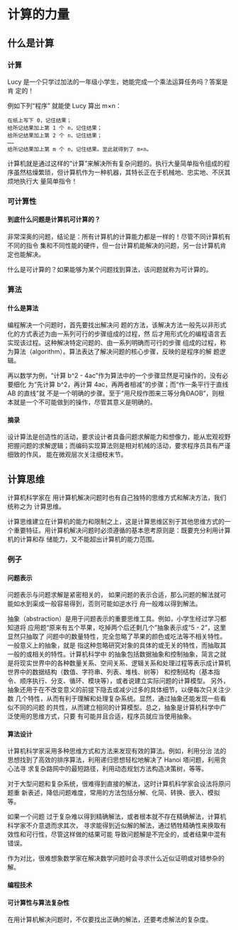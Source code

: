# 计算的力量

## 什么是计算

### 计算

Lucy 是一个只学过加法的一年级小学生，她能完成一个乘法运算任务吗？答案是肯 定的！

例如下列“程序” 就能使 Lucy 算出 m×n：

```
在纸上写下 0，记住结果； 
给所记结果加上第 1 个 n，记住结果； 
给所记结果加上第 2 个 n，记住结果；
……
给所记结果加上第 m 个 n，记住结果。至此就得到了 m×n。
```

计算机就是通过这样的“计算”来解决所有复杂问题的。执行大量简单指令组成的程序虽然枯燥繁琐，但计算机作为一种机器，其特长正在于机械地、忠实地、不厌其烦地执行大 量简单指令！

### 可计算性

#### 到底什么问题是计算机可计算的？

非常深奥的问题，结论是：所有计算机的计算能力都是一样的！尽管不同计算机有不同的指令 集和不同性能的硬件，但一台计算机能解决的问题，另一台计算机肯定也能解决。

什么是可计算的？如果能够为某个问题找到算法，该问题就称为可计算的。

### 算法

#### 什么是算法

编程解决一个问题时，首先要找出解决问 题的方法，该解决方法一般先以非形式化的方式表述为由一系列可行的步骤组成的过程，然 后才用形式化的编程语言去实现该过程。这种解决特定问题的、由一系列明确而可行的步骤 组成的过程，称为算法（algorithm）。算法表达了解决问题的核心步骤，反映的是程序的解 题逻辑。

再以数学为例，“计算 b^2 - 4ac”作为算法中的一个步骤显然是可操作的，没有必要细化 为“先计算 b^2，再计算 4ac，再两者相减”的步骤；而“作一条平行于直线 AB 的直线”就 不是一个明确的步骤。至于“用尺规作图来三等分角ÐAOB”，则根本就是一个不可能做到的操作，尽管其意义是明确的。

#### 摘录

设计算法是创造性的活动，要求设计者具备问题求解能力和想像力，能从宏观视野把握问题的求解逻辑；而编码实现算法则是相对机械的活动，要求程序员具有严谨细致的作风， 能在微观层次关注细枝末节。

## 计算思维

计算机科学家在 用计算机解决问题时也有自己独特的思维方式和解决方法，我们统称之为 计算思维。

计算思维建立在计算机的能力和限制之上，这是计算思维区别于其他思维方式的一个重要特征。用计算机解决问题时必须遵循的基本思考原则是：既要充分利用计算机的计算和存 储能力，又不能超出计算机的能力范围。

### 例子

#### 问题表示

问题表示与问题求解是紧密相关的， 如果问题的表示合适，那么问题的解法就可能如水到渠成一般容易得到，否则可能如逆水行 舟一般难以得到解法。

抽象（abstraction）是用于问题表示的重要思维工具。例如，小学生经过学习都知道将 应用题“原来有五个苹果，吃掉两个后还剩几个”抽象表示成“5 - 2”，这里显然只抽取了 问题中的数量特性，完全忽略了苹果的颜色或吃法等不相关特性。一般意义上的抽象，就是 指这种忽略研究对象的具体的或无关的特性，而抽取其一般的或相关的特性。计算机科学中 的抽象包括数据抽象和控制抽象，简言之就是将现实世界中的各种数量关系、空间关系、逻辑关系和处理过程等表示成计算机世界中的数据结构（数值、字符串、列表、堆栈、树等） 和控制结构（基本指令、顺序执行、分支、循环、模块等），或者说建立实际问题的计算模型。 另外，抽象还用于在不改变意义的前提下隐去或减少过多的具体细节，以便每次只关注少数 几个特性，从而有利于理解和处理复杂系统。显然，通过抽象还能发现一些看似不同的问题 的共性，从而建立相同的计算模型。总之，抽象是计算机科学中广泛使用的思维方式，只要 有可能并且合适，程序员就应当使用抽象。

#### 算法设计

计算机科学家采用多种思维方式和方法来发现有效的算法。例如，利用分治 法的思想找到了高效的排序算法，利用递归思想轻松地解决了 Hanoi 塔问题，利用贪心法寻 求复杂路网中的最短路径，利用动态规划方法构造决策树，等等。

对于大型问题和复杂系统，很难得到直接的解法，这时计算机科学家会设法将原问题重 新表述，降低问题难度，常用的方法包括分解、化简、转换、嵌入、模拟等。

如果一个问题 过于复杂难以得到精确解法，或者根本就不存在精确解法，计算机科学家不介意退而求其次， 寻求能得到近似解的解法，通过牺牲精确性来换取有效性和可行性，尽管这样做的结果可能 导致问题解是不完全的，或者结果中混有错误。

作为对比，很难想象数学家在解决数学问题时会寻求什么近似证明或对错参杂的解。

#### 编程技术

#### 可计算性与算法复杂性

在用计算机解决问题时，不仅要找出正确的解法，还要考虑解法的复杂度。

